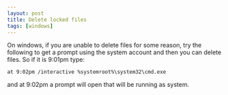 ```yaml
---
layout: post
title: Delete locked files
tags: [windows]
---
```


On windows, if you are unable to delete files for some reason, try the following to get a prompt using the system account and then you can delete files. So if it is 9:01pm type:

```
at 9:02pm /interactive %systemroot%\system32\cmd.exe
```

and at 9:02pm a prompt will open that will be running as system.
